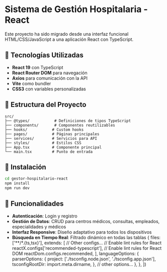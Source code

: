 # Sistema de Gestión Hospitalaria - React

Este proyecto ha sido migrado desde una interfaz funcional HTML/CSS/JavaScript a una aplicación React con TypeScript.

## 🚀 Tecnologías Utilizadas

- **React 19** con TypeScript
- **React Router DOM** para navegación
- **Axios** para comunicación con la API
- **Vite** como bundler
- **CSS3** con variables personalizadas

## 📁 Estructura del Proyecto

```
src/
├── @types/           # Definiciones de tipos TypeScript
├── components/       # Componentes reutilizables
├── hooks/           # Custom hooks
├── pages/           # Páginas principales
├── services/        # Servicios para API
├── styles/          # Estilos CSS
├── App.tsx          # Componente principal
└── main.tsx         # Punto de entrada
```

## 🔧 Instalación

```bash
cd gestor-hospitalario-react
npm install
npm run dev
```

## 📱 Funcionalidades

- **Autenticación**: Login y registro
- **Gestión de Datos**: CRUD para centros médicos, consultas, empleados, especialidades y médicos
- **Interfaz Responsive**: Diseño adaptativo para todos los dispositivos
- **Búsqueda en Tiempo Real**: Filtrado dinámico en todas las tablas
  {
    files: ['**/*.{ts,tsx}'],
    extends: [
      // Other configs...
      // Enable lint rules for React
      reactX.configs['recommended-typescript'],
      // Enable lint rules for React DOM
      reactDom.configs.recommended,
    ],
    languageOptions: {
      parserOptions: {
        project: ['./tsconfig.node.json', './tsconfig.app.json'],
        tsconfigRootDir: import.meta.dirname,
      },
      // other options...
    },
  },
])
```

